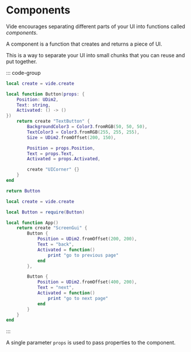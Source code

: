 # Components

Vide encourages separating different parts of your UI into functions called
*components*.

A component is a function that creates and returns a piece of UI.

This is a way to separate your UI into small chunks that you can reuse and put
together.

::: code-group

```lua [Button.luau]
local create = vide.create

local function Button(props: {
    Position: UDim2,
    Text: string,
    Activated: () -> ()
})
    return create "TextButton" {
        BackgroundColor3 = Color3.fromRGB(50, 50, 50),
        TextColor3 = Color3.fromRGB(255, 255, 255),
        Size = UDim2.fromOffset(200, 150),

        Position = props.Position,
        Text = props.Text,
        Activated = props.Activated,

        create "UICorner" {}
    }
end

return Button
```

```lua [App.luau]
local create = vide.create

local Button = require(Button)

local function App()
    return create "ScreenGui" {
        Button {
            Position = UDim2.fromOffset(200, 200),
            Text = "back",
            Activated = function()
                print "go to previous page"
            end
        },

        Button {
            Position = UDim2.fromOffset(400, 200),
            Text = "next",
            Activated = function()
                print "go to next page"
            end
        }
    }
end
```

:::

A single parameter `props` is used to pass properties to the component.
